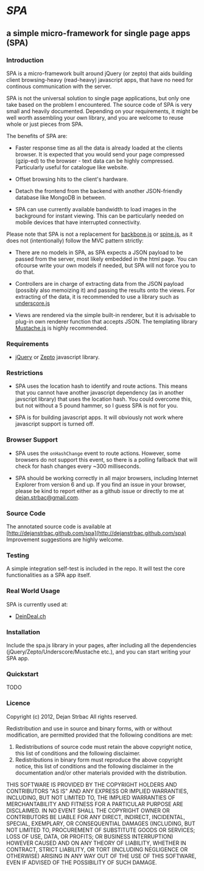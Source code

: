 *SPA*
=====
a simple micro-framework for single page apps (SPA)
---------------------------------------------------

### Introduction

SPA is a micro-framework built around jQuery (or zepto) that aids building client browsing-heavy (read-heavy) javascript apps, that have no need for continous communication with the server.

SPA is not the universal solution to single page applications, but only one take based on the problem I encountered. The source code of SPA is very small and heavily documented. Depending on your requirements, it might be well worth assembling your own library, and you are welcome to reuse whole or just pieces from SPA.

The benefits of SPA are:

- Faster response time as all the data is already loaded at the clients browser. It is expected that you would send your page compressed (gzip-ed) to the browser - text data can be highly compressed. Particularly useful for catalogue like website.

- Offset browsing hits to the client's hardware.

- Detach the frontend from the backend with another JSON-friendly database like MongoDB in between.

- SPA can use currently available bandwidth to load images in the background for instant viewing. This can be particularly needed on mobile devices that have interrupted connectivity.

Please note that SPA is not a replacement for [backbone.js](http://backbonejs.org) or [spine.js](http://spinejs.com), as it does not (intentionally) follow the MVC pattern strictly:

- There are no models in SPA, as SPA expects a JSON payload to be passed from the server, most likely embedded in the html page. You can ofcourse write your own models if needed, but SPA will not force you to do that.

- Controllers are in charge of extracting data from the JSON payload (possibly also memoizing it) and passing the results onto the views. For extracting of the data, it is recommended to use a library such as [underscore.js](http://underscorejs.org)

- Views are rendered via the simple built-in renderer, but it is advisable to plug-in own renderer function that accepts JSON. The templating library [Mustache.js](https://github.com/janl/mustache.js) is highly recommended.

### Requirements
- [jQuery](http://jquery.com) or [Zepto](http://zeptojs.com) javascript library.

### Restrictions

- SPA uses the location hash to identify and route actions. This means that you cannot have another javascript dependency (as in another javscript library) that uses the location hash. You could overcome this, but not without a 5 pound hammer, so I guess SPA is not for you.

- SPA is for building javascript apps. It will obviously not work where javascript support is turned off.

### Browser Support

- SPA uses the `onHashChange` event to route actions. However, some browsers do not support this event, so there is a polling fallback that will check for hash changes every ~300 milliseconds.

- SPA should be working correctly in all major browsers, including Internet Explorer from version 6 and up. If you find an issue in your browser, please be kind to report either as a github issue or directly to me at [dejan.strbac@gmail.com](mailto:dejan.strbac@gmail.com).


### Source Code
The annotated source code is available at [http://dejanstrbac.github.com/spa](http://dejanstrbac.github.com/spa) 
Improvement suggestions are highly welcome.


### Testing
A simple integration self-test is included in the repo. It will test the core functionalities as a SPA app itself.

### Real World Usage
SPA is currently used at:

  - [DeinDeal.ch](http://home.deindeal.ch)

### Installation
Include the spa.js library in your pages, after including all the dependencies (jQuery/Zepto/Underscore/Mustache etc.), and you can start writing your SPA app.

### Quickstart
TODO

### Licence
Copyright (c) 2012, Dejan Strbac
All rights reserved.

Redistribution and use in source and binary forms, with or without modification, are permitted provided that the following conditions are met: 

1. Redistributions of source code must retain the above copyright notice, this list of conditions and the following disclaimer. 
2. Redistributions in binary form must reproduce the above copyright notice, this list of conditions and the following disclaimer in the documentation and/or other materials provided with the distribution. 

THIS SOFTWARE IS PROVIDED BY THE COPYRIGHT HOLDERS AND CONTRIBUTORS "AS IS" AND ANY EXPRESS OR IMPLIED WARRANTIES, INCLUDING, BUT NOT LIMITED TO, THE IMPLIED WARRANTIES OF MERCHANTABILITY AND FITNESS FOR A PARTICULAR PURPOSE ARE DISCLAIMED. IN NO EVENT SHALL THE COPYRIGHT OWNER OR CONTRIBUTORS BE LIABLE FOR ANY DIRECT, INDIRECT, INCIDENTAL, SPECIAL, EXEMPLARY, OR CONSEQUENTIAL DAMAGES (INCLUDING, BUT NOT LIMITED TO, PROCUREMENT OF SUBSTITUTE GOODS OR SERVICES; LOSS OF USE, DATA, OR PROFITS; OR BUSINESS INTERRUPTION) HOWEVER CAUSED AND ON ANY THEORY OF LIABILITY, WHETHER IN CONTRACT, STRICT LIABILITY, OR TORT (INCLUDING NEGLIGENCE OR OTHERWISE) ARISING IN ANY WAY OUT OF THE USE OF THIS SOFTWARE, EVEN IF ADVISED OF THE POSSIBILITY OF SUCH DAMAGE.